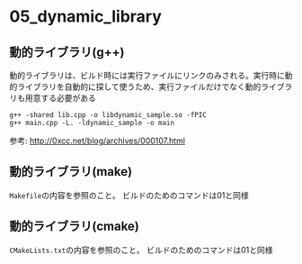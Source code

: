 # 05_dynamic_library

## 動的ライブラリ(g++)
動的ライブラリは、ビルド時には実行ファイルにリンクのみされる。実行時に動的ライブラリを自動的に探して使うため、実行ファイルだけでなく動的ライブラリも用意する必要がある
```
g++ -shared lib.cpp -o libdynamic_sample.so -fPIC
g++ main.cpp -L. -ldynamic_sample -o main
```
参考: http://0xcc.net/blog/archives/000107.html

## 動的ライブラリ(make)
`Makefile`の内容を参照のこと。
ビルドのためのコマンドは01と同様

## 動的ライブラリ(cmake)
`CMakeLists.txt`の内容を参照のこと。
ビルドのためのコマンドは01と同様
